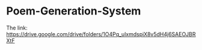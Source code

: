 # Poem-Generation-System
The link: https://drive.google.com/drive/folders/1O4Pq_ulxmdspiX8v5dH4j6SAEOJBRXtF

